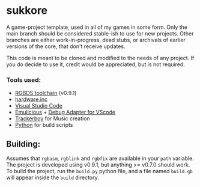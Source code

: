 # sukkore
A game-project template, used in all of my games in some form.
Only the main branch should be considered stable-ish to use for new projects.
Other branches are either work-in-progress, dead stubs, or archivals of earlier versions of the core, that don't receive updates.

This code is meant to be cloned and modified to the needs of any project.
If you do decide to use it, credit would be appreciated, but is not required.

### Tools used:
- [RGBDS toolchain](https://rgbds.gbdev.io) (v0.9.1)
- [hardware.inc](https://github.com/gbdev/hardware.inc)
- [Visual Studio Code](https://code.visualstudio.com/)
- [Emulicious](https://emulicious.net/) + [Debug Adapter for VScode](https://marketplace.visualstudio.com/items?itemName=emulicious.emulicious-debugger)
- [Trackerboy](https://www.trackerboy.org/) for Music creation
- [Python](https://www.python.org/) for build scripts

## Building:
Assumes that `rgbasm`, `rgblink` and `rgbfix` are available in your `path` variable.
The project is developed using v0.9.1, but anything >= v0.7.0 should work.
To build the project, run the `build.py` python file, and a file named `build.gb` will appear inside the `build` directory.
